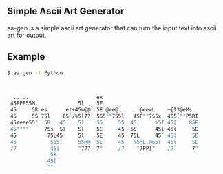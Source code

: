 ## Simple Ascii Art Generator

aa-gen is a simple ascii art generator that can turn the input text into ascii art for output.

## Example

```sh
$ aa-gen -t Python



  .....                      ex
 45PPP55M.             5l    5E
 45     5R es      et+45w@@  5E @ee@.      @eewL    +@I3@eMs
 45     55 75l    65`/%5[77  555""755l   45P""755x  455[""P5RI
 45eeee55"  5R.  45[   5l    55     55  45[     %5I 45[    85E
 45""""`    75s  5[    5l    5E     45  55      45l 45l     5E
 45          75L45     5l    5E     45  75L     45` 45l     5E
 45           555[     55@@  5E     45   %5ML.@65[  45l     5E
 /7           45[      "777  7"     /7    "7PP["    /7`     7"
              5k
             45[
             ""

```
